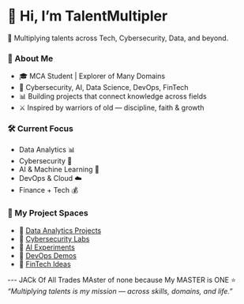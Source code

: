 # 👋 Hi, I’m TalentMultipler  

🚀 Multiplying talents across Tech, Cybersecurity, Data, and beyond.  

### 🌟 About Me  
- 🎓 MCA Student | Explorer of Many Domains  
- 🔐 Cybersecurity, AI, Data Science, DevOps, FinTech  
- 📊 Building projects that connect knowledge across fields  
- ⚔️ Inspired by warriors of old — discipline, faith & growth  

### 🛠️ Current Focus  
- Data Analytics 📊  
- Cybersecurity 🔐  
- AI & Machine Learning 🤖  
- DevOps & Cloud ☁️  
- Finance + Tech 💰  

### 📂 My Project Spaces  
- 🔹 [Data Analytics Projects](#)  
- 🔹 [Cybersecurity Labs](#)  
- 🔹 [AI Experiments](#)  
- 🔹 [DevOps Demos](#)  
- 🔹 [FinTech Ideas](#)  

--- JACk Of All Trades MAster of none because My MASTER is ONE 
⭐ *“Multiplying talents is my mission — across skills, domains, and life.”*
